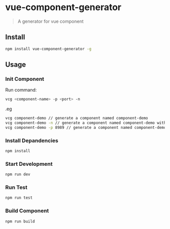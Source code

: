 # vue-component-generator
> A generator for vue component


## Install

```bash
npm install vue-component-generator -g
```

## Usage

### Init Component

Run command:
```bash
vcg <component-name> -p <port> -n
```
.eg
```bash
vcg component-demo // generate a component named component-demo
vcg component-demo -n // generate a component named component-demo with vue 2.0
vcg component-demo -p 8989 // generate a component named component-demo and set the port to 8989, which webpack-dev-server listen to
```

### Install Depandencies

```bash
npm install
```

### Start Development

```bash
npm run dev
```

### Run Test

```bash
npm run test
```

### Build Component
```bash
npm run build
```

